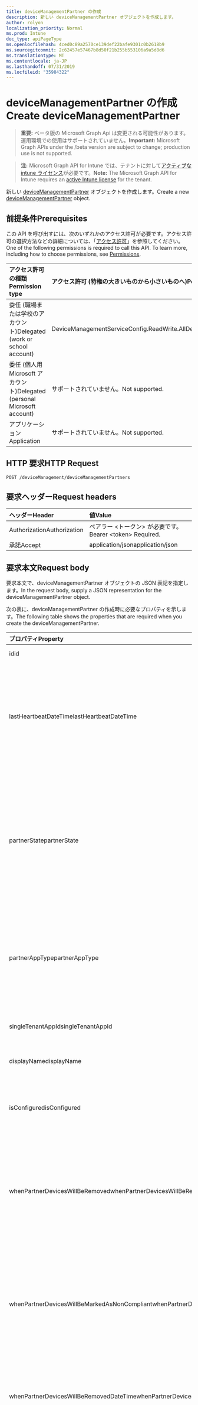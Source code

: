 ```yaml
---
title: deviceManagementPartner の作成
description: 新しい deviceManagementPartner オブジェクトを作成します。
author: rolyon
localization_priority: Normal
ms.prod: Intune
doc_type: apiPageType
ms.openlocfilehash: 4ced0c89a2570ce139def22bafe9301c0b2618b9
ms.sourcegitcommit: 2c62457e57467b8d50f21b255b553106a9a5d8d6
ms.translationtype: MT
ms.contentlocale: ja-JP
ms.lasthandoff: 07/31/2019
ms.locfileid: "35984322"
---
```

# <a name="create-devicemanagementpartner"></a><span data-ttu-id="4609e-103">deviceManagementPartner の作成</span><span class="sxs-lookup"><span data-stu-id="4609e-103">Create deviceManagementPartner</span></span>

> <span data-ttu-id="4609e-104">**重要:** ベータ版の Microsoft Graph Api は変更される可能性があります。運用環境での使用はサポートされていません。</span><span class="sxs-lookup"><span data-stu-id="4609e-104">**Important:** Microsoft Graph APIs under the /beta version are subject to change; production use is not supported.</span></span>

> <span data-ttu-id="4609e-105">**注:** Microsoft Graph API for Intune では、テナントに対して[アクティブな intune ライセンス](https://go.microsoft.com/fwlink/?linkid=839381)が必要です。</span><span class="sxs-lookup"><span data-stu-id="4609e-105">**Note:** The Microsoft Graph API for Intune requires an [active Intune license](https://go.microsoft.com/fwlink/?linkid=839381) for the tenant.</span></span>

<span data-ttu-id="4609e-106">新しい [deviceManagementPartner](../resources/intune-onboarding-devicemanagementpartner.md) オブジェクトを作成します。</span><span class="sxs-lookup"><span data-stu-id="4609e-106">Create a new [deviceManagementPartner](../resources/intune-onboarding-devicemanagementpartner.md) object.</span></span>

## <a name="prerequisites"></a><span data-ttu-id="4609e-107">前提条件</span><span class="sxs-lookup"><span data-stu-id="4609e-107">Prerequisites</span></span>
<span data-ttu-id="4609e-p101">この API を呼び出すには、次のいずれかのアクセス許可が必要です。アクセス許可の選択方法などの詳細については、「[アクセス許可](/graph/permissions-reference)」を参照してください。</span><span class="sxs-lookup"><span data-stu-id="4609e-p101">One of the following permissions is required to call this API. To learn more, including how to choose permissions, see [Permissions](/graph/permissions-reference).</span></span>

|<span data-ttu-id="4609e-110">アクセス許可の種類</span><span class="sxs-lookup"><span data-stu-id="4609e-110">Permission type</span></span>|<span data-ttu-id="4609e-111">アクセス許可 (特権の大きいものから小さいものへ)</span><span class="sxs-lookup"><span data-stu-id="4609e-111">Permissions (from most to least privileged)</span></span>|
|:---|:---|
|<span data-ttu-id="4609e-112">委任 (職場または学校のアカウント)</span><span class="sxs-lookup"><span data-stu-id="4609e-112">Delegated (work or school account)</span></span>|<span data-ttu-id="4609e-113">DeviceManagementServiceConfig.ReadWrite.All</span><span class="sxs-lookup"><span data-stu-id="4609e-113">DeviceManagementServiceConfig.ReadWrite.All</span></span>|
|<span data-ttu-id="4609e-114">委任 (個人用 Microsoft アカウント)</span><span class="sxs-lookup"><span data-stu-id="4609e-114">Delegated (personal Microsoft account)</span></span>|<span data-ttu-id="4609e-115">サポートされていません。</span><span class="sxs-lookup"><span data-stu-id="4609e-115">Not supported.</span></span>|
|<span data-ttu-id="4609e-116">アプリケーション</span><span class="sxs-lookup"><span data-stu-id="4609e-116">Application</span></span>|<span data-ttu-id="4609e-117">サポートされていません。</span><span class="sxs-lookup"><span data-stu-id="4609e-117">Not supported.</span></span>|

## <a name="http-request"></a><span data-ttu-id="4609e-118">HTTP 要求</span><span class="sxs-lookup"><span data-stu-id="4609e-118">HTTP Request</span></span>
<!-- {
  "blockType": "ignored"
}
-->
``` http
POST /deviceManagement/deviceManagementPartners
```

## <a name="request-headers"></a><span data-ttu-id="4609e-119">要求ヘッダー</span><span class="sxs-lookup"><span data-stu-id="4609e-119">Request headers</span></span>
|<span data-ttu-id="4609e-120">ヘッダー</span><span class="sxs-lookup"><span data-stu-id="4609e-120">Header</span></span>|<span data-ttu-id="4609e-121">値</span><span class="sxs-lookup"><span data-stu-id="4609e-121">Value</span></span>|
|:---|:---|
|<span data-ttu-id="4609e-122">Authorization</span><span class="sxs-lookup"><span data-stu-id="4609e-122">Authorization</span></span>|<span data-ttu-id="4609e-123">ベアラー &lt;トークン&gt; が必要です。</span><span class="sxs-lookup"><span data-stu-id="4609e-123">Bearer &lt;token&gt; Required.</span></span>|
|<span data-ttu-id="4609e-124">承諾</span><span class="sxs-lookup"><span data-stu-id="4609e-124">Accept</span></span>|<span data-ttu-id="4609e-125">application/json</span><span class="sxs-lookup"><span data-stu-id="4609e-125">application/json</span></span>|

## <a name="request-body"></a><span data-ttu-id="4609e-126">要求本文</span><span class="sxs-lookup"><span data-stu-id="4609e-126">Request body</span></span>
<span data-ttu-id="4609e-127">要求本文で、deviceManagementPartner オブジェクトの JSON 表記を指定します。</span><span class="sxs-lookup"><span data-stu-id="4609e-127">In the request body, supply a JSON representation for the deviceManagementPartner object.</span></span>

<span data-ttu-id="4609e-128">次の表に、deviceManagementPartner の作成時に必要なプロパティを示します。</span><span class="sxs-lookup"><span data-stu-id="4609e-128">The following table shows the properties that are required when you create the deviceManagementPartner.</span></span>

|<span data-ttu-id="4609e-129">プロパティ</span><span class="sxs-lookup"><span data-stu-id="4609e-129">Property</span></span>|<span data-ttu-id="4609e-130">型</span><span class="sxs-lookup"><span data-stu-id="4609e-130">Type</span></span>|<span data-ttu-id="4609e-131">説明</span><span class="sxs-lookup"><span data-stu-id="4609e-131">Description</span></span>|
|:---|:---|:---|
|<span data-ttu-id="4609e-132">id</span><span class="sxs-lookup"><span data-stu-id="4609e-132">id</span></span>|<span data-ttu-id="4609e-133">文字列</span><span class="sxs-lookup"><span data-stu-id="4609e-133">String</span></span>|<span data-ttu-id="4609e-134">エンティティの Id</span><span class="sxs-lookup"><span data-stu-id="4609e-134">Id of the entity</span></span>|
|<span data-ttu-id="4609e-135">lastHeartbeatDateTime</span><span class="sxs-lookup"><span data-stu-id="4609e-135">lastHeartbeatDateTime</span></span>|<span data-ttu-id="4609e-136">DateTimeOffset</span><span class="sxs-lookup"><span data-stu-id="4609e-136">DateTimeOffset</span></span>|<span data-ttu-id="4609e-137">管理者が [デバイス管理パートナーに接続] オプションを有効にした後の最終ハートビートのタイムスタンプ</span><span class="sxs-lookup"><span data-stu-id="4609e-137">Timestamp of last heartbeat after admin enabled option Connect to Device management Partner</span></span>|
|<span data-ttu-id="4609e-138">partnerState</span><span class="sxs-lookup"><span data-stu-id="4609e-138">partnerState</span></span>|[<span data-ttu-id="4609e-139">deviceManagementPartnerTenantState</span><span class="sxs-lookup"><span data-stu-id="4609e-139">deviceManagementPartnerTenantState</span></span>](../resources/intune-onboarding-devicemanagementpartnertenantstate.md)|<span data-ttu-id="4609e-140">このテナントのパートナーの状態。</span><span class="sxs-lookup"><span data-stu-id="4609e-140">Partner state of this tenant.</span></span> <span data-ttu-id="4609e-141">使用可能な値: `unknown`、`unavailable`、`enabled`、`terminated`、`rejected`、`unresponsive`。</span><span class="sxs-lookup"><span data-stu-id="4609e-141">Possible values are: `unknown`, `unavailable`, `enabled`, `terminated`, `rejected`, `unresponsive`.</span></span>|
|<span data-ttu-id="4609e-142">partnerAppType</span><span class="sxs-lookup"><span data-stu-id="4609e-142">partnerAppType</span></span>|[<span data-ttu-id="4609e-143">deviceManagementPartnerAppType</span><span class="sxs-lookup"><span data-stu-id="4609e-143">deviceManagementPartnerAppType</span></span>](../resources/intune-onboarding-devicemanagementpartnerapptype.md)|<span data-ttu-id="4609e-144">パートナーアプリの種類。</span><span class="sxs-lookup"><span data-stu-id="4609e-144">Partner App type.</span></span> <span data-ttu-id="4609e-145">可能な値は、`unknown`、`singleTenantApp`、`multiTenantApp` です。</span><span class="sxs-lookup"><span data-stu-id="4609e-145">Possible values are: `unknown`, `singleTenantApp`, `multiTenantApp`.</span></span>|
|<span data-ttu-id="4609e-146">singleTenantAppId</span><span class="sxs-lookup"><span data-stu-id="4609e-146">singleTenantAppId</span></span>|<span data-ttu-id="4609e-147">String</span><span class="sxs-lookup"><span data-stu-id="4609e-147">String</span></span>|<span data-ttu-id="4609e-148">パートナーのシングル テナントのアプリ ID</span><span class="sxs-lookup"><span data-stu-id="4609e-148">Partner Single tenant App id</span></span>|
|<span data-ttu-id="4609e-149">displayName</span><span class="sxs-lookup"><span data-stu-id="4609e-149">displayName</span></span>|<span data-ttu-id="4609e-150">String</span><span class="sxs-lookup"><span data-stu-id="4609e-150">String</span></span>|<span data-ttu-id="4609e-151">パートナー表示名</span><span class="sxs-lookup"><span data-stu-id="4609e-151">Partner display name</span></span>|
|<span data-ttu-id="4609e-152">isConfigured</span><span class="sxs-lookup"><span data-stu-id="4609e-152">isConfigured</span></span>|<span data-ttu-id="4609e-153">ブール型 (Boolean)</span><span class="sxs-lookup"><span data-stu-id="4609e-153">Boolean</span></span>|<span data-ttu-id="4609e-154">デバイス管理パートナーが構成されているかどうかを指定します</span><span class="sxs-lookup"><span data-stu-id="4609e-154">Whether device management partner is configured or not</span></span>|
|<span data-ttu-id="4609e-155">whenPartnerDevicesWillBeRemoved</span><span class="sxs-lookup"><span data-stu-id="4609e-155">whenPartnerDevicesWillBeRemoved</span></span>|<span data-ttu-id="4609e-156">DateTimeOffset</span><span class="sxs-lookup"><span data-stu-id="4609e-156">DateTimeOffset</span></span>|<span data-ttu-id="4609e-157">パートナーデバイスが削除される日時 (UTC)。</span><span class="sxs-lookup"><span data-stu-id="4609e-157">DateTime in UTC when PartnerDevices will be removed.</span></span> <span data-ttu-id="4609e-158">これはすぐに obselete になります。</span><span class="sxs-lookup"><span data-stu-id="4609e-158">This will become obselete soon.</span></span>|
|<span data-ttu-id="4609e-159">whenPartnerDevicesWillBeMarkedAsNonCompliant</span><span class="sxs-lookup"><span data-stu-id="4609e-159">whenPartnerDevicesWillBeMarkedAsNonCompliant</span></span>|<span data-ttu-id="4609e-160">DateTimeOffset</span><span class="sxs-lookup"><span data-stu-id="4609e-160">DateTimeOffset</span></span>|<span data-ttu-id="4609e-161">パートナーデバイスが準拠していないとマークされるときの、UTC の DateTime。</span><span class="sxs-lookup"><span data-stu-id="4609e-161">DateTime in UTC when PartnerDevices will be marked as NonCompliant.</span></span> <span data-ttu-id="4609e-162">これはすぐに obselete になります。</span><span class="sxs-lookup"><span data-stu-id="4609e-162">This will become obselete soon.</span></span>|
|<span data-ttu-id="4609e-163">whenPartnerDevicesWillBeRemovedDateTime</span><span class="sxs-lookup"><span data-stu-id="4609e-163">whenPartnerDevicesWillBeRemovedDateTime</span></span>|<span data-ttu-id="4609e-164">DateTimeOffset</span><span class="sxs-lookup"><span data-stu-id="4609e-164">DateTimeOffset</span></span>|<span data-ttu-id="4609e-165">パートナー デバイスが削除されるときの日時 (UTC)</span><span class="sxs-lookup"><span data-stu-id="4609e-165">DateTime in UTC when PartnerDevices will be removed</span></span>|
|<span data-ttu-id="4609e-166">whenPartnerDevicesWillBeMarkedAsNonCompliantDateTime</span><span class="sxs-lookup"><span data-stu-id="4609e-166">whenPartnerDevicesWillBeMarkedAsNonCompliantDateTime</span></span>|<span data-ttu-id="4609e-167">DateTimeOffset</span><span class="sxs-lookup"><span data-stu-id="4609e-167">DateTimeOffset</span></span>|<span data-ttu-id="4609e-168">パートナー デバイスが準拠していないとマークされる日時 (UTC)</span><span class="sxs-lookup"><span data-stu-id="4609e-168">DateTime in UTC when PartnerDevices will be marked as NonCompliant</span></span>|



## <a name="response"></a><span data-ttu-id="4609e-169">応答</span><span class="sxs-lookup"><span data-stu-id="4609e-169">Response</span></span>
<span data-ttu-id="4609e-170">成功した場合、このメソッドは `201 Created` 応答コードと、応答本文で [deviceManagementPartner](../resources/intune-onboarding-devicemanagementpartner.md) オブジェクトを返します。</span><span class="sxs-lookup"><span data-stu-id="4609e-170">If successful, this method returns a `201 Created` response code and a [deviceManagementPartner](../resources/intune-onboarding-devicemanagementpartner.md) object in the response body.</span></span>

## <a name="example"></a><span data-ttu-id="4609e-171">例</span><span class="sxs-lookup"><span data-stu-id="4609e-171">Example</span></span>

### <a name="request"></a><span data-ttu-id="4609e-172">要求</span><span class="sxs-lookup"><span data-stu-id="4609e-172">Request</span></span>
<span data-ttu-id="4609e-173">以下は、要求の例です。</span><span class="sxs-lookup"><span data-stu-id="4609e-173">Here is an example of the request.</span></span>
``` http
POST https://graph.microsoft.com/beta/deviceManagement/deviceManagementPartners
Content-type: application/json
Content-length: 664

{
  "@odata.type": "#microsoft.graph.deviceManagementPartner",
  "lastHeartbeatDateTime": "2016-12-31T23:59:37.9174975-08:00",
  "partnerState": "unavailable",
  "partnerAppType": "singleTenantApp",
  "singleTenantAppId": "Single Tenant App Id value",
  "displayName": "Display Name value",
  "isConfigured": true,
  "whenPartnerDevicesWillBeRemoved": "2017-01-01T00:00:34.890321-08:00",
  "whenPartnerDevicesWillBeMarkedAsNonCompliant": "2017-01-01T00:02:38.9066046-08:00",
  "whenPartnerDevicesWillBeRemovedDateTime": "2016-12-31T23:56:38.2655023-08:00",
  "whenPartnerDevicesWillBeMarkedAsNonCompliantDateTime": "2016-12-31T23:58:42.2131231-08:00"
}
```

### <a name="response"></a><span data-ttu-id="4609e-174">応答</span><span class="sxs-lookup"><span data-stu-id="4609e-174">Response</span></span>
<span data-ttu-id="4609e-p106">以下は、応答の例です。注:簡潔にするために、ここに示す応答オブジェクトは切り詰められている場合があります。すべてのプロパティは実際の呼び出しから返されます。</span><span class="sxs-lookup"><span data-stu-id="4609e-p106">Here is an example of the response. Note: The response object shown here may be truncated for brevity. All of the properties will be returned from an actual call.</span></span>
``` http
HTTP/1.1 201 Created
Content-Type: application/json
Content-Length: 713

{
  "@odata.type": "#microsoft.graph.deviceManagementPartner",
  "id": "d21e377a-377a-d21e-7a37-1ed27a371ed2",
  "lastHeartbeatDateTime": "2016-12-31T23:59:37.9174975-08:00",
  "partnerState": "unavailable",
  "partnerAppType": "singleTenantApp",
  "singleTenantAppId": "Single Tenant App Id value",
  "displayName": "Display Name value",
  "isConfigured": true,
  "whenPartnerDevicesWillBeRemoved": "2017-01-01T00:00:34.890321-08:00",
  "whenPartnerDevicesWillBeMarkedAsNonCompliant": "2017-01-01T00:02:38.9066046-08:00",
  "whenPartnerDevicesWillBeRemovedDateTime": "2016-12-31T23:56:38.2655023-08:00",
  "whenPartnerDevicesWillBeMarkedAsNonCompliantDateTime": "2016-12-31T23:58:42.2131231-08:00"
}
```





